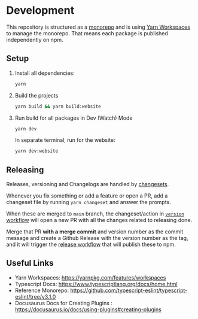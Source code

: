 # Development

This repository is structured as a [monorepo](https://blog.npmjs.org/post/186494959890/monorepos-and-npm) and is using [Yarn Workspaces](https://yarnpkg.com/features/workspaces) to manage the monorepo. That means each package is published independently on npm.

## Setup

1. Install all dependencies:

   ```sh
   yarn
   ```

1. Build the projects

   ```sh
   yarn build && yarn build:website
   ```

1. Run build for all packages in Dev (Watch) Mode

   ```sh
   yarn dev
   ```

   In separate terminal, run for the website:

   ```sh
   yarn dev:website
   ```

## Releasing

Releases, versioning and Changelogs are handled by [changesets](./.changeset/README.md).

Whenever you fix something or add a feature or open a PR, add a changeset file by running `yarn changeset` and answer the prompts.

When these are merged to `main` branch, the changeset/action in [`version` workflow](./.github/workflow/version.yml) will open a new PR with all the changes related to releasing done.

Merge that PR **with a merge commit** and version number as the commit message and create a Github Release with the version number as the tag, and it will trigger the [release workflow](./.github/workflow/release.yml) that will publish these to npm.

## Useful Links

- Yarn Workspaces: <https://yarnpkg.com/features/workspaces>
- Typescript Docs: <https://www.typescriptlang.org/docs/home.html>
- Reference Monorepo: <https://github.com/typescript-eslint/typescript-eslint/tree/v3.1.0>
- Docusaurus Docs for Creating Plugins : <https://docusaurus.io/docs/using-plugins#creating-plugins>


